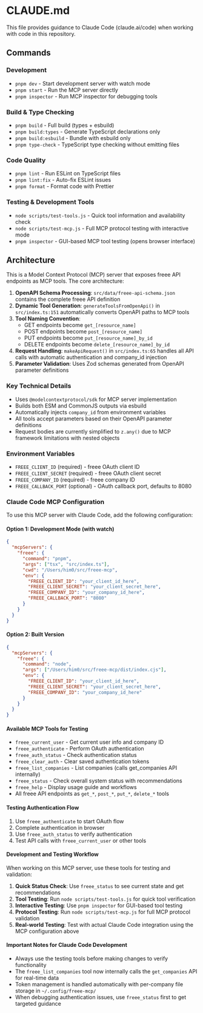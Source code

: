 # CLAUDE.md

This file provides guidance to Claude Code (claude.ai/code) when working with code in this repository.

## Commands

### Development
- `pnpm dev` - Start development server with watch mode
- `pnpm start` - Run the MCP server directly
- `pnpm inspector` - Run MCP inspector for debugging tools

### Build & Type Checking
- `pnpm build` - Full build (types + esbuild)
- `pnpm build:types` - Generate TypeScript declarations only
- `pnpm build:esbuild` - Bundle with esbuild only
- `pnpm type-check` - TypeScript type checking without emitting files

### Code Quality
- `pnpm lint` - Run ESLint on TypeScript files
- `pnpm lint:fix` - Auto-fix ESLint issues
- `pnpm format` - Format code with Prettier

### Testing & Development Tools
- `node scripts/test-tools.js` - Quick tool information and availability check
- `node scripts/test-mcp.js` - Full MCP protocol testing with interactive mode
- `pnpm inspector` - GUI-based MCP tool testing (opens browser interface)

## Architecture

This is a Model Context Protocol (MCP) server that exposes freee API endpoints as MCP tools. The core architecture:

1. **OpenAPI Schema Processing**: `src/data/freee-api-schema.json` contains the complete freee API definition
2. **Dynamic Tool Generation**: `generateToolsFromOpenApi()` in `src/index.ts:151` automatically converts OpenAPI paths to MCP tools
3. **Tool Naming Convention**:
   - GET endpoints become `get_[resource_name]`
   - POST endpoints become `post_[resource_name]`
   - PUT endpoints become `put_[resource_name]_by_id`
   - DELETE endpoints become `delete_[resource_name]_by_id`
4. **Request Handling**: `makeApiRequest()` in `src/index.ts:65` handles all API calls with automatic authentication and company_id injection
5. **Parameter Validation**: Uses Zod schemas generated from OpenAPI parameter definitions

### Key Technical Details
- Uses `@modelcontextprotocol/sdk` for MCP server implementation
- Builds both ESM and CommonJS outputs via esbuild
- Automatically injects `company_id` from environment variables
- All tools accept parameters based on their OpenAPI parameter definitions
- Request bodies are currently simplified to `z.any()` due to MCP framework limitations with nested objects

### Environment Variables
- `FREEE_CLIENT_ID` (required) - freee OAuth client ID
- `FREEE_CLIENT_SECRET` (required) - freee OAuth client secret
- `FREEE_COMPANY_ID` (required) - freee company ID
- `FREEE_CALLBACK_PORT` (optional) - OAuth callback port, defaults to 8080

### Claude Code MCP Configuration

To use this MCP server with Claude Code, add the following configuration:

#### Option 1: Development Mode (with watch)
```json
{
  "mcpServers": {
    "freee": {
      "command": "pnpm",
      "args": ["tsx", "src/index.ts"],
      "cwd": "/Users/him0/src/freee-mcp",
      "env": {
        "FREEE_CLIENT_ID": "your_client_id_here",
        "FREEE_CLIENT_SECRET": "your_client_secret_here",
        "FREEE_COMPANY_ID": "your_company_id_here",
        "FREEE_CALLBACK_PORT": "8080"
      }
    }
  }
}
```

#### Option 2: Built Version
```json
{
  "mcpServers": {
    "freee": {
      "command": "node",
      "args": ["/Users/him0/src/freee-mcp/dist/index.cjs"],
      "env": {
        "FREEE_CLIENT_ID": "your_client_id_here",
        "FREEE_CLIENT_SECRET": "your_client_secret_here",
        "FREEE_COMPANY_ID": "your_company_id_here"
      }
    }
  }
}
```

#### Available MCP Tools for Testing
- `freee_current_user` - Get current user info and company ID
- `freee_authenticate` - Perform OAuth authentication
- `freee_auth_status` - Check authentication status
- `freee_clear_auth` - Clear saved authentication tokens
- `freee_list_companies` - List companies (calls get_companies API internally)
- `freee_status` - Check overall system status with recommendations
- `freee_help` - Display usage guide and workflows
- All freee API endpoints as `get_*`, `post_*`, `put_*`, `delete_*` tools

#### Testing Authentication Flow
1. Use `freee_authenticate` to start OAuth flow
2. Complete authentication in browser
3. Use `freee_auth_status` to verify authentication
4. Test API calls with `freee_current_user` or other tools

#### Development and Testing Workflow
When working on this MCP server, use these tools for testing and validation:

1. **Quick Status Check**: Use `freee_status` to see current state and get recommendations
2. **Tool Testing**: Run `node scripts/test-tools.js` for quick tool verification
3. **Interactive Testing**: Use `pnpm inspector` for GUI-based tool testing
4. **Protocol Testing**: Run `node scripts/test-mcp.js` for full MCP protocol validation
5. **Real-world Testing**: Test with actual Claude Code integration using the MCP configuration above

#### Important Notes for Claude Code Development
- Always use the testing tools before making changes to verify functionality
- The `freee_list_companies` tool now internally calls the `get_companies` API for real-time data
- Token management is handled automatically with per-company file storage in `~/.config/freee-mcp/`
- When debugging authentication issues, use `freee_status` first to get targeted guidance
